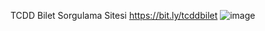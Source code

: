 TCDD Bilet Sorgulama Sitesi
https://bit.ly/tcddbilet
![image](https://github.com/user-attachments/assets/6620a097-6426-4696-8966-616df74f262d)

